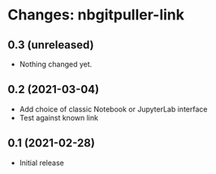 Changes: nbgitpuller-link
=========================

0.3 (unreleased)
----------------

- Nothing changed yet.


0.2 (2021-03-04)
----------------

* Add choice of classic Notebook or JupyterLab interface
* Test against known link


0.1 (2021-02-28)
----------------

* Initial release
